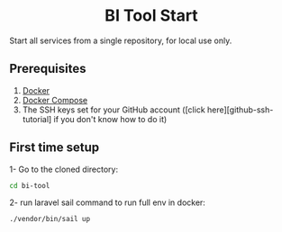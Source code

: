 <h1 align="center">BI Tool Start</h1>

Start all services from a single repository, for local use only.

## Prerequisites
1. [Docker](https://docs.docker.com/install/)
2. [Docker Compose](https://docs.docker.com/compose/install/)
5. The SSH keys set for your GitHub account ([click here][github-ssh-tutorial] if you don't know how to do it)

## First time setup
1- Go to the cloned directory:
```bash
cd bi-tool
```
2- run laravel sail command to run full env in docker:
```bash
./vendor/bin/sail up
```
